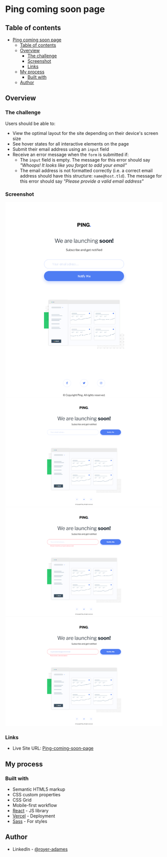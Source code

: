 # Ping coming soon page
## Table of contents

- [Ping coming soon page](#ping-coming-soon-page)
  - [Table of contents](#table-of-contents)
  - [Overview](#overview)
    - [The challenge](#the-challenge)
    - [Screenshot](#screenshot)
    - [Links](#links)
  - [My process](#my-process)
    - [Built with](#built-with)
  - [Author](#author)

## Overview

### The challenge

Users should be able to:

- View the optimal layout for the site depending on their device's screen size
- See hover states for all interactive elements on the page
- Submit their email address using an `input` field
- Receive an error message when the `form` is submitted if:
	- The `input` field is empty. The message for this error should say *"Whoops! It looks like you forgot to add your email"*
	- The email address is not formatted correctly (i.e. a correct email address should have this structure: `name@host.tld`). The message for this error should say *"Please provide a valid email address"*

### Screenshot

![mobile view](./readme-assets/mobile.png)
![desktop view](./readme-assets/desktop.png)
![email required](./readme-assets/email-require.png)
![invalid email](./readme-assets/invalid-email.png)

### Links

- Live Site URL: [Ping-coming-soon-page](http://ping-coming-soon-page-virid.vercel.app/)

## My process

### Built with

- Semantic HTML5 markup
- CSS custom properties
- CSS Grid
- Mobile-first workflow
- [React](https://reactjs.org/) - JS library
- [Vercel](https://vercel.com/) - Deployment
- [Sass](https://sass-lang.com/) - For styles

## Author

- LinkedIn - [@royer-adames](https://www.linkedin.com/in/royer-adames/)

